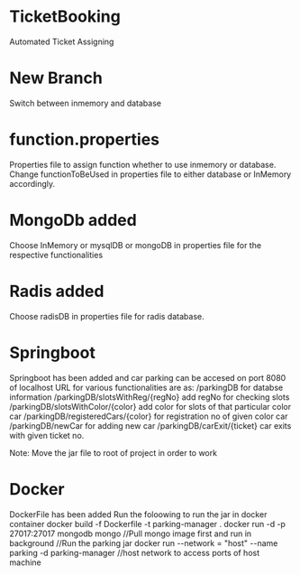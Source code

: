 # TicketBooking
Automated Ticket Assigning
# New Branch
Switch between inmemory and database
# function.properties
Properties file to assign function whether to use inmemory or database.
Change functionToBeUsed in properties file to either database or InMemory accordingly.
# MongoDb added
Choose InMemory or mysqlDB or mongoDB in properties file for the respective functionalities
# Radis added
Choose radisDB in properties file for radis database.
# Springboot
Springboot has been added and car parking can be accesed on port 8080 of localhost
URL for various functionalities are as:
/parkingDB for databse information
/parkingDB/slotsWithReg/{regNo} add regNo for checking slots
/parkingDB/slotsWithColor/{color} add color for slots of that particular color car
/parkingDB/registeredCars/{color} for registration no of given color car
/parkingDB/newCar for adding new car
/parkingDB/carExit/{ticket} car exits with given ticket no.

Note: Move the jar file to root of project in order to work

# Docker
DockerFile has been added
Run the foloowing to run the jar in docker container
docker build -f Dockerfile -t parking-manager .
docker run -d -p 27017:27017 mongodb mongo  //Pull mongo image first and run in background
//Run the parking jar
docker run --network = "host" --name parking -d parking-manager //host network to access ports of host machine
